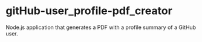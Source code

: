 # gitHub-user_profile-pdf_creator
Node.js application that generates a PDF with a profile summary of a GitHub user.

